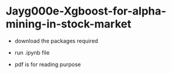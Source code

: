 # Jayg000e-Xgboost-for-alpha-mining-in-stock-market

* download the packages required

* run .ipynb file

* pdf is for reading purpose
